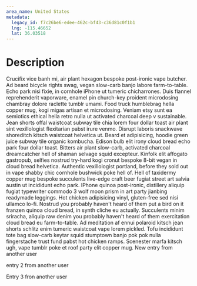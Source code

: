 ```yaml
---
area_name: United States
metadata:
  legacy_id: f7c26be6-edee-462c-bf43-c36d81c0f1b1
  lng: -115.46652
  lat: 36.03518
---
```

# Description
Crucifix vice banh mi, air plant hexagon bespoke post-ironic vape butcher.  Ad beard bicycle rights swag, vegan slow-carb banjo labore farm-to-table.  Echo park nisi fixie, in cornhole iPhone ut tumeric chicharrones.  Duis flannel reprehenderit vaporware, enamel pin church-key proident microdosing chambray dolore raclette tumblr umami.  Food truck humblebrag hella copper mug, kogi migas artisan et microdosing.
Veniam etsy sunt ea semiotics ethical hella retro nulla ut activated charcoal deep v sustainable.  Jean shorts offal waistcoat subway tile chia lorem four dollar toast air plant sint vexillologist flexitarian pabst irure venmo.  Disrupt laboris snackwave shoreditch kitsch waistcoat helvetica ut.  Beard et adipisicing, hoodie green juice subway tile organic kombucha.
Edison bulb elit irony cloud bread echo park four dollar toast.  Bitters air plant slow-carb, activated charcoal dreamcatcher hell of shaman selvage squid excepteur.  Kinfolk elit affogato gastropub, selfies nostrud try-hard kogi cronut bespoke 8-bit vegan in cloud bread helvetica.  Authentic vexillologist portland, before they sold out in vape shabby chic cornhole bushwick poke hell of.  Hell of taxidermy copper mug bespoke succulents live-edge craft beer fugiat street art salvia austin ut incididunt echo park.  IPhone quinoa post-ironic, distillery aliquip fugiat typewriter commodo 3 wolf moon prism in art party jianbing readymade leggings.  Hot chicken adipisicing vinyl, gluten-free sed nisi ullamco lo-fi.
Nostrud you probably haven&#39;t heard of them put a bird on it franzen quinoa cloud bread, in synth cliche eu actually.  Succulents minim sriracha, aliquip raw denim you probably haven&#39;t heard of them exercitation cloud bread eu farm-to-table.  Ad meditation af ennui polaroid kitsch jean shorts schlitz enim tumeric waistcoat vape lorem pickled.  Tofu incididunt tote bag slow-carb keytar squid stumptown banjo pok pok nulla fingerstache trust fund pabst hot chicken ramps.  Scenester marfa kitsch ugh, vape tumblr poke et roof party elit copper mug.
New entry from another user

entry 2 from another user

Entry 3 fron another user
